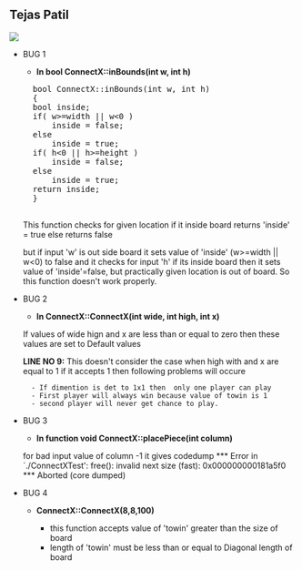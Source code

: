 
 Tejas Patil
---------------------

<img src="https://travis-ci.org/tpatil2/ConnectX.svg?branch=master"/>


* BUG 1


	- **In bool ConnectX::inBounds(int w, int h)**
	<pre>
	bool ConnectX::inBounds(int w, int h)
	{
	bool inside;
	if( w>=width || w<0 )  
		inside = false;
	else                          	   
		inside = true;
	if( h<0 || h>=height )                      
		inside = false;
	else                           
		inside = true;
	return inside;
	}
	</pre>

	This function checks for given location
	if it inside board returns 'inside' = true else returns false

	but if input 'w' is out side board it sets value of 'inside' (w>=width || w<0) to false and it
	checks for input 'h' if its inside board then it sets value of 'inside'=false, but practically
	given location is out of board. So this function doesn't work properly.



* BUG 2

	- **In ConnectX::ConnectX(int wide, int high, int x)**

	If values of wide hign and x are less than or equal to zero then
	these values are set to Default values

	**LINE NO 9:**
	This doesn't consider the case when high with and x are equal to 1
	if it accepts 1 then following problems will occure

		- If dimention is det to 1x1 then  only one player can play
		- First player will always win because value of towin is 1
		- second player will never get chance to play.


* BUG 3

	- **In function  void ConnectX::placePiece(int column)**

	for bad input value of column -1 it gives codedump
	*** Error in `./ConnectXTest': free(): invalid next size (fast): 0x000000000181a5f0 ***
	Aborted (core dumped)


* BUG 4

	- **ConnectX::ConnectX(8,8,100)**

		* this function accepts value of 'towin' greater than the size of board
		* length of 'towin'  must be less than or equal to Diagonal length of board

